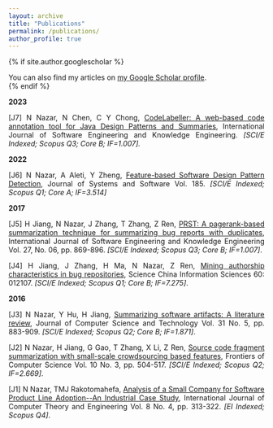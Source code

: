 ```yaml
---
layout: archive
title: "Publications"
permalink: /publications/
author_profile: true
---
```


{% if site.author.googlescholar %}
  <div class="wordwrap">You can also find my articles on <a href="{{site.author.googlescholar}}">my Google Scholar profile</a>.</div>
{% endif %}

<p style="text-align: justify;"><strong>2023</strong></p>
<p style="text-align: justify;">[J7] N Nazar, N Chen, C Y Chong, <a href="https://www.worldscientific.com/doi/10.1142/S0218194023500213">CodeLabeller: A web-based code annotation tool for Java Design Patterns and Summaries</a>, International Journal of Software Engineering and Knowledge Engineering. <em>[SCI/E Indexed; Scopus Q3; Core B; IF=1.007].</em></p>
<p style="text-align: justify;"><strong>2022</strong></p>
<p style="text-align: justify;">[J6] N Nazar, A Aleti, Y Zheng, <a href="https://www.sciencedirect.com/science/article/pii/S0164121221002624">Feature-based Software Design Pattern Detection</a>, Journal of Systems and Software Vol. 185. <em>[SCI/E Indexed; Scopus Q1; Core A; IF=3.514]</em></p>
<p style="text-align: justify;"><strong>2017</strong></p>
<p style="text-align: justify;">[J5] H Jiang, N Nazar, J Zhang, T Zhang, Z Ren, <a href="https://www.worldscientific.com/doi/10.1142/S0218194017500322">PRST: A pagerank-based summarization technique for summarizing bug reports with duplicates</a>, International Journal of Software Engineering and Knowledge Engineering Vol. 27, No. 06, pp. 869-896. <em>[SCI/E Indexed; Scopus Q3; Core B; IF=1.007]</em>.</p>
<p style="text-align: justify;">[J4] H Jiang, J Zhang, H Ma, N Nazar, Z Ren, <a href="https://link.springer.com/article/10.1007/s11432-014-0372-y">Mining authorship characteristics in bug repositories</a>, Science China Information Sciences 60: 012107. <em>[SCI/E Indexed; Scopus Q1; Core B; IF=7.275]</em>.</p>
<p style="text-align: justify;"><strong>2016</strong></p>
<p style="text-align: justify;">[J3] N Nazar, Y Hu, H Jiang, <a href="https://link.springer.com/article/10.1007/s11390-016-1671-1">Summarizing software artifacts: A literature review</a>, Journal of Computer Science and Technology Vol. 31 No. 5, pp. 883-909. <em>[SCI/E Indexed; Scopus Q2; Core B; IF=1.871]</em>.</p>
<p style="text-align: justify;">[J2] N Nazar, H Jiang, G Gao, T Zhang, X Li, Z Ren, <a href="https://link.springer.com/article/10.1007/s11704-015-4409-2">Source code fragment summarization with small-scale crowdsourcing based features</a>, Frontiers of Computer Science Vol. 10 No. 3, pp. 504-517. <em>[SCI/E Indexed; Scopus Q2; IF=2.669]</em>.</p>
<p style="text-align: justify;">[J1] N Nazar, TMJ Rakotomahefa, <a href="http://www.ijcte.org/index.php?m=content&amp;c=index&amp;a=show&amp;catid=79&amp;id=1276">Analysis of a Small Company for Software Product Line Adoption--An Industrial Case Study</a>, International Journal of Computer Theory and Engineering Vol. 8 No. 4, pp. 313-322. <em>[EI Indexed; Scopus Q4]</em>.</p>
